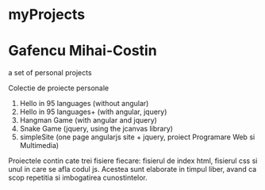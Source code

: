 # myProjects
# Gafencu Mihai-Costin
a set of personal projects

Colectie de proiecte personale

1. Hello in 95 languages (without angular)
2. Hello in 95 languages+ (with angular, jquery)
3. Hangman Game (with angular and jquery)
4. Snake Game (jquery, using the jcanvas library)
5. simpleSite (one page angularjs site + jquery, proiect Programare Web si Multimedia)

Proiectele contin cate trei fisiere fiecare: fisierul de index html, fisierul css si unul in care se afla codul js. 
Acestea sunt elaborate in timpul liber, avand ca scop repetitia si imbogatirea cunostintelor.
